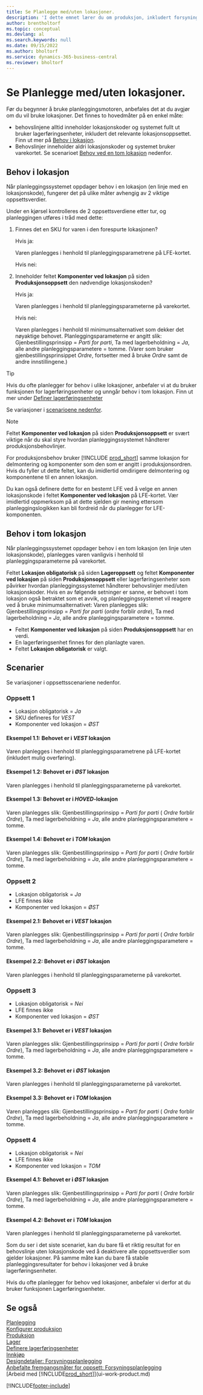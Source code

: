 ```yaml
---
title: Se Planlegge med/uten lokasjoner.
description: 'I dette emnet lærer du om produksjon, inkludert forsyningsplanlegging, i Business Central.'
author: brentholtorf
ms.topic: conceptual
ms.devlang: al
ms.search.keywords: null
ms.date: 09/15/2022
ms.author: bholtorf
ms.service: dynamics-365-business-central
ms.reviewer: bholtorf
---
```

# Se Planlegge med/uten lokasjoner.

Før du begynner å bruke planleggingsmotoren, anbefales det at du avgjør om du vil bruke lokasjoner. Det finnes to hovedmåter på en enkel måte:

* behovslinjene alltid inneholder lokasjonskoder og systemet fullt ut bruker lagerføringsenheter, inkludert det relevante lokasjonsoppsettet. Finn ut mer på [Behov i lokasjon](#demand-at-location).  
* Behovslinjer inneholder aldri lokasjonskoder og systemet bruker varekortet. Se scenarioet [Behov ved en tom lokasjon](#demand-at-blank-location) nedenfor.

## Behov i lokasjon  

Når planleggingssystemet oppdager behov i en lokasjon (en linje med en lokasjonskode), fungerer det på ulike måter avhengig av 2 viktige oppsettsverdier.  

Under en kjørsel kontrolleres de 2 oppsettsverdiene etter tur, og planleggingen utføres i tråd med dette:  

1. Finnes det en SKU for varen i den forespurte lokasjonen?  

    Hvis ja:  

    Varen planlegges i henhold til planleggingsparametrene på LFE-kortet.  

    Hvis nei:  

2. Inneholder feltet **Komponenter ved lokasjon** på siden **Produksjonsoppsett** den nødvendige lokasjonskoden?  

    Hvis ja:  

    Varen planlegges i henhold til planleggingsparameterne på varekortet.  

    Hvis nei:  

    Varen planlegges i henhold til minimumsalternativet som dekker det nøyaktige behovet. Planleggingsparameterne er angitt slik: Gjenbestillingsprinsipp = *Parti for parti*, Ta med lagerbeholdning = *Ja*, alle andre planleggingsparametere = tomme. (Varer som bruker gjenbestillingsprinsippet *Ordre*, fortsetter med å bruke *Ordre* samt de andre innstillingene.)

> [!TIP]
> Hvis du ofte planlegger for behov i ulike lokasjoner, anbefaler vi at du bruker funksjonen for lagerføringsenheter og unngår behov i tom lokasjon. Finn ut mer under [Definer lagerføringsenheter](inventory-how-to-set-up-stockkeeping-units.md)

Se variasjoner i [scenarioene nedenfor](#scenarios).

> [!NOTE]
> Feltet **Komponenter ved lokasjon** på siden **Produksjonsoppsett** er svært viktige når du skal styre hvordan planleggingssystemet håndterer produksjonsbehovlinjer.
>
> For produksjonsbehov bruker [!INCLUDE [prod_short](includes/prod_short.md)] samme lokasjon for delmontering og komponenter som den som er angitt i produksjonsordren. Hvis du fyller ut dette feltet, kan du imidlertid omdirigere delmontering og komponentene til en annen lokasjon.
>
> Du kan også definere dette for en bestemt LFE ved å velge en annen lokasjonskode i feltet **Komponenter ved lokasjon** på LFE-kortet. Vær imidlertid oppmerksom på at dette sjelden gir mening ettersom planleggingslogikken kan bli fordreid når du planlegger for LFE-komponenten.

## Behov i tom lokasjon

Når planleggingssystemet oppdager behov i en tom lokasjon (en linje uten lokasjonskode), planlegges varen vanligvis i henhold til planleggingsparameterne på varekortet.

Feltet **Lokasjon obligatorisk** på siden **Lageroppsett** og feltet **Komponenter ved lokasjon** på siden **Produksjonsoppsett** eller lagerføringsenheter som påvirker hvordan planleggingssystemet håndterer behovslinjer med/uten lokasjonskoder. Hvis en av følgende setninger er sanne, er behovet i tom lokasjon også betraktet som et avvik, og planleggingssystemet vil reagere ved å bruke minimumsalternativet: Varen planlegges slik: Gjenbestillingsprinsipp = *Parti for parti* (*ordre* forblir *ordre*), Ta med lagerbeholdning = *Ja*, alle andre planleggingsparametere = tomme.

* Feltet **Komponenter ved lokasjon** på siden **Produksjonsoppsett** har en verdi.
* En lagerføringsenhet finnes for den planlagte varen.
* Feltet **Lokasjon obligatorisk** er valgt.

## Scenarier

Se variasjoner i oppsettsscenariene nedenfor.

### Oppsett 1

* Lokasjon obligatorisk = *Ja*  
* SKU defineres for *VEST*  
* Komponenter ved lokasjon = *ØST*  

#### Eksempel 1.1: Behovet er i *VEST* lokasjon

Varen planlegges i henhold til planleggingsparametrene på LFE-kortet (inkludert mulig overføring).

#### Eksempel 1.2: Behovet er i *ØST* lokasjon

Varen planlegges i henhold til planleggingsparameterne på varekortet.

#### Eksempel 1.3: Behovet er i *HOVED*-lokasjon

Varen planlegges slik: Gjenbestillingsprinsipp = *Parti for parti* ( *Ordre* forblir *Ordre*), Ta med lagerbeholdning = *Ja*, alle andre planleggingsparametere = tomme.

#### Eksempel 1.4: Behovet er i *TOM* lokasjon

Varen planlegges slik: Gjenbestillingsprinsipp = *Parti for parti* ( *Ordre* forblir *Ordre*), Ta med lagerbeholdning = *Ja*, alle andre planleggingsparametere = tomme.

### Oppsett 2

* Lokasjon obligatorisk = *Ja*  
* LFE finnes ikke  
* Komponenter ved lokasjon = *ØST*  

#### Eksempel 2.1: Behovet er i *VEST* lokasjon

Varen planlegges slik: Gjenbestillingsprinsipp = *Parti for parti* ( *Ordre* forblir *Ordre*), Ta med lagerbeholdning = *Ja*, alle andre planleggingsparametere = tomme.

#### Eksempel 2.2: Behovet er i *ØST* lokasjon

Varen planlegges i henhold til planleggingsparameterne på varekortet.  

### Oppsett 3

* Lokasjon obligatorisk = *Nei*  
* LFE finnes ikke  
* Komponenter ved lokasjon = *ØST*  

#### Eksempel 3.1: Behovet er i *VEST* lokasjon

Varen planlegges slik: Gjenbestillingsprinsipp = *Parti for parti* ( *Ordre* forblir *Ordre*), Ta med lagerbeholdning = *Ja*, alle andre planleggingsparametere = tomme.

#### Eksempel 3.2: Behovet er i *ØST* lokasjon

Varen planlegges i henhold til planleggingsparameterne på varekortet.  

#### Eksempel 3.3: Behovet er i *TOM* lokasjon

Varen planlegges slik: Gjenbestillingsprinsipp = *Parti for parti* ( *Ordre* forblir *Ordre*), Ta med lagerbeholdning = *Ja*, alle andre planleggingsparametere = tomme.

### Oppsett 4

* Lokasjon obligatorisk = *Nei*  
* LFE finnes ikke  
* Komponenter ved lokasjon = *TOM*  

#### Eksempel 4.1: Behovet er i *ØST* lokasjon

Varen planlegges slik: Gjenbestillingsprinsipp = *Parti for parti* ( *Ordre* forblir *Ordre*), Ta med lagerbeholdning = *Ja*, alle andre planleggingsparametere = tomme.

#### Eksempel 4.2: Behovet er i *TOM* lokasjon

Varen planlegges i henhold til planleggingsparameterne på varekortet.

Som du ser i det siste scenariet, kan du bare få et riktig resultat for en behovslinje uten lokasjonskode ved å deaktivere alle oppsettsverdier som gjelder lokasjoner. På samme måte kan du bare få stabile planleggingsresultater for behov i lokasjoner ved å bruke lagerføringsenheter.  

Hvis du ofte planlegger for behov ved lokasjoner, anbefaler vi derfor at du bruker funksjonen Lagerføringsenheter.

## Se også

[Planlegging](production-planning.md)  
[Konfigurer produksjon](production-configure-production-processes.md)  
[Produksjon](production-manage-manufacturing.md)  
[Lager](inventory-manage-inventory.md)  
[Definere lagerføringsenheter](inventory-how-to-set-up-stockkeeping-units.md)  
[Innkjøp](purchasing-manage-purchasing.md)  
[Designdetaljer: Forsyningsplanlegging](design-details-supply-planning.md)  
[Anbefalte fremgangsmåter for oppsett: Forsyningsplanlegging](setup-best-practices-supply-planning.md)  
[Arbeid med [!INCLUDE[prod_short](includes/prod_short.md)]](ui-work-product.md)  

[!INCLUDE[footer-include](includes/footer-banner.md)]
